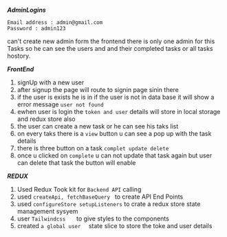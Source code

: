 ***AdminLogins***
```
Email address : admin@gmail.com
Password : admin123
```
can't create new admin form the frontend there is only one admin for this Tasks so he can see the users and and their completed tasks or all tasks hostory.

***FrontEnd***
1) signUp with a new user
2) after signup the page will route to signin page sinin there
3) if the user is exists he is in if the user is not in data base it will show a error message ```user not found```
4) ewhen user is login the ```token and user``` details will store in local storage and redux store also
5) the user can create a new task or he can see his taks list
6) on every taks there is a ```view``` button u can see a pop up with the task details
7) there is three button on a task ```complet update delete ```
8) once u clicked on ```complete``` u can not update that task again but user can delete that task the button will enable

***REDUX***
1) Used Redux Took kit for ```Backend API``` calling
2) used  ```createApi, fetchBaseQuery ``` to create API End Points
3) used ``` configureStore setupListeners ``` to crate a redux store state management sysyem
4) user ```Tailwindcss   ``` to give styles to the components
5) created ``` a global user   ``` state slice to store the toke and user details 

   

